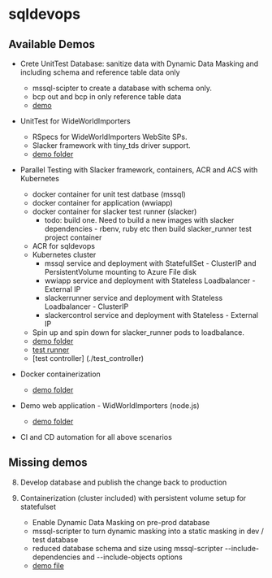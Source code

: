 # sqldevops

## Available Demos

- Crete UnitTest Database: sanitize data with Dynamic Data Masking and including schema and reference table data only
    * mssql-scipter to create a database with schema only.
    * bcp out and bcp in only reference table data
    * [demo](./data_sanitization)

- UnitTest for WideWorldImporters
    * RSpecs for WideWorldImporters WebSite SPs.
    * Slacker framework with tiny_tds driver support.
    * [demo folder](./tests/WideWorldImporters)

- Parallel Testing with Slacker framework, containers, ACR and ACS with Kubernetes
    * docker container for unit test datbase (mssql) 
    * docker container for application (wwiapp)
    * docker container for slacker test runner (slacker)
        * todo: build one. Need to build a new images with slacker dependencies - rbenv, ruby etc then build slacker_runner test project container
    * ACR for sqldevops
    * Kubernetes cluster
        * mssql service and deployment with StatefullSet - ClusterIP and PersistentVolume mounting to Azure File disk
        * wwiapp service and deployment with Stateless Loadbalancer - External IP
        * slackerrunner service and deployment with Stateless Loadbalancer - ClusterIP
        * slackercontrol service and deployment with Stateless - External IP
    * Spin up and spin down for slacker_runner pods to loadbalance.
    * [demo folder](./docker_cluster/kubernetes_unittest_cluster)
    * [test runner](./sqldevops/test_runner)
    * [test controller] (./test_controller)

- Docker containerization
    * [demo folder](./docker_cluster)

- Demo web application - WidWorldImporters (node.js)
    * [demo folder](./web_app)

- CI and CD automation for all above scenarios

## Missing demos 

8. Develop database and publish the change back to production

9. Containerization (cluster included) with persistent volume setup for statefulset



    * Enable Dynamic Data Masking on pre-prod database
    * mssql-scripter to turn dynamic masking into a static masking in dev / test database
    * reduced database schema and size using mssql-scripter --include-dependencies and --include-objects options
    * [demo file](./docker/demo.sh)